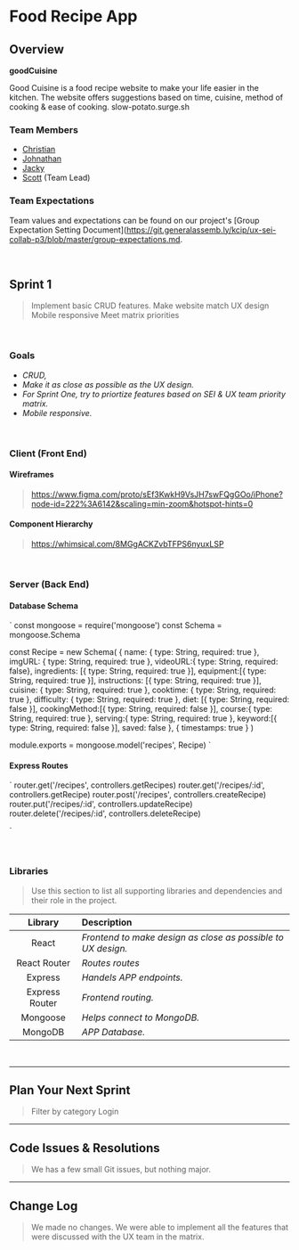 # Food Recipe App

## Overview
**goodCuisine** 

Good Cuisine is a food recipe website to make your life easier in the kitchen. The website offers suggestions based on time, cuisine, method of cooking & ease of cooking. slow-potato.surge.sh

### Team Members
- [Christian](https://github.com/chris-m18)
- [Johnathan](https://github.com/Johnathan238)
- [Jacky](https://github.com/jackyclyang) 
- [Scott](https://github.com/kcip) (Team Lead)

### Team Expectations
Team values and expectations can be found on our project's [Group Expectation Setting Document](https://git.generalassemb.ly/kcip/ux-sei-collab-p3/blob/master/group-expectations.md.

<br>

## Sprint 1

> Implement basic CRUD features.
> Make website match UX design
> Mobile responsive
> Meet matrix priorities

<br>

### Goals

- _CRUD,_
- _Make it as close as possible as the UX design._
- _For Sprint One, try to priortize features based on SEI & UX team priority matrix._
- _Mobile responsive._

<br>

### Client (Front End)

#### Wireframes

> https://www.figma.com/proto/sEf3KwkH9VsJH7swFQgGOo/iPhone?node-id=222%3A6142&scaling=min-zoom&hotspot-hints=0


#### Component Hierarchy

>  https://whimsical.com/8MGgACKZvbTFPS6nyuxLSP

<br>

### Server (Back End)

#### Database Schema 

`
const mongoose = require('mongoose')
const Schema = mongoose.Schema

const Recipe = new Schema(
  {
    name: { type: String, required: true },
    imgURL: { type: String, required: true },
    videoURL:{ type: String, required: false},
    ingredients: [{ type: String, required: true }],
    equipment:[{ type: String, required: true }],
    instructions: [{ type: String, required: true }],
    cuisine: { type: String, required: true },
    cooktime: { type: String, required: true },
    difficulty: { type: String, required: true },
    diet: [{ type: String, required: false }],
    cookingMethod:[{ type: String, required: false }],
    course:{ type: String, required: true },
    serving:{ type: String, required: true },
    keyword:[{ type: String, required: false }],
    saved: false
  },
  { timestamps: true }
)

module.exports = mongoose.model('recipes', Recipe)
`

#### Express Routes

 `
 router.get('/recipes', controllers.getRecipes)
router.get('/recipes/:id', controllers.getRecipe)
router.post('/recipes', controllers.createRecipe)
router.put('/recipes/:id', controllers.updateRecipe)
router.delete('/recipes/:id', controllers.deleteRecipe)
 
 `

<br>

### Libraries

> Use this section to list all supporting libraries and dependencies and their role in the project.

|    Library     | Description                                |
| :------------: | :----------------------------------------- |
|     React      | _Frontend to make design as close as possible to UX design._ |
|  React Router  | _Routes routes_ |
|    Express     | _Handels APP endpoints._ |
| Express Router | _Frontend routing._ |
|    Mongoose    | _Helps connect to MongoDB._ |
|    MongoDB    | _APP Database._ |

<br>

***

## Plan Your Next Sprint

> Filter by category
> Login


***

## Code Issues & Resolutions

> We has a few small Git issues, but nothing major.

***

## Change Log

> We made no changes. We were able to implement all the features that were discussed with the UX team in the matrix.
